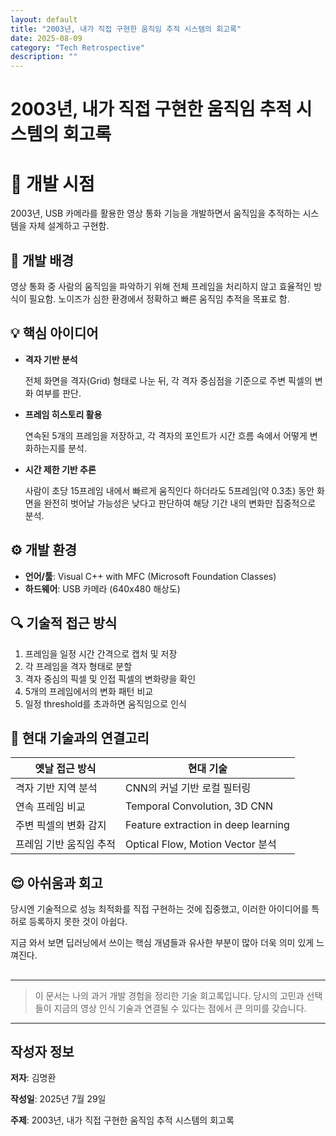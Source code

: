 ```yaml
---
layout: default
title: "2003년, 내가 직접 구현한 움직임 추적 시스템의 회고록"
date: 2025-08-09
category: "Tech Retrospective"
description: ""
---
```


# 2003년, 내가 직접 구현한 움직임 추적 시스템의 회고록

# 📅 개발 시점

2003년, USB 카메라를 활용한 영상 통화 기능을 개발하면서 움직임을 추적하는 시스템을 자체 설계하고 구현함.

## 🧭 개발 배경

영상 통화 중 사람의 움직임을 파악하기 위해 전체 프레임을 처리하지 않고 효율적인 방식이 필요함.
노이즈가 심한 환경에서 정확하고 빠른 움직임 추적을 목표로 함.

## 💡 핵심 아이디어

- **격자 기반 분석**
    
    전체 화면을 격자(Grid) 형태로 나눈 뒤, 각 격자 중심점을 기준으로 주변 픽셀의 변화 여부를 판단.
    
- **프레임 히스토리 활용**
    
    연속된 5개의 프레임을 저장하고, 각 격자의 포인트가 시간 흐름 속에서 어떻게 변화하는지를 분석.
    
- **시간 제한 기반 추론**
    
    사람이 초당 15프레임 내에서 빠르게 움직인다 하더라도 5프레임(약 0.3초) 동안 화면을 완전히 벗어날 가능성은 낮다고 판단하여
    해당 기간 내의 변화만 집중적으로 분석.
    

## ⚙️ 개발 환경

- **언어/툴**: Visual C++ with MFC (Microsoft Foundation Classes)
- **하드웨어**: USB 카메라 (640x480 해상도)

## 🔍 기술적 접근 방식

1. 프레임을 일정 시간 간격으로 캡처 및 저장
2. 각 프레임을 격자 형태로 분할
3. 격자 중심의 픽셀 및 인접 픽셀의 변화량을 확인
4. 5개의 프레임에서의 변화 패턴 비교
5. 일정 threshold를 초과하면 움직임으로 인식

## 🔄 현대 기술과의 연결고리

| 옛날 접근 방식 | 현대 기술 |
| --- | --- |
| 격자 기반 지역 분석 | CNN의 커널 기반 로컬 필터링 |
| 연속 프레임 비교 | Temporal Convolution, 3D CNN |
| 주변 픽셀의 변화 감지 | Feature extraction in deep learning |
| 프레임 기반 움직임 추적 | Optical Flow, Motion Vector 분석 |

## 😌 아쉬움과 회고

당시엔 기술적으로 성능 최적화를 직접 구현하는 것에 집중했고, 이러한 아이디어를 특허로 등록하지 못한 것이 아쉽다.

지금 와서 보면 딥러닝에서 쓰이는 핵심 개념들과 유사한 부분이 많아 더욱 의미 있게 느껴진다.

## 

---

> 이 문서는 나의 과거 개발 경험을 정리한 기술 회고록입니다. 당시의 고민과 선택들이 지금의 영상 인식 기술과 연결될 수 있다는 점에서 큰 의미를 갖습니다.
> 

---

## 작성자 정보

**저자**: 김명환

**작성일**: 2025년 7월 29일

**주제**: 2003년, 내가 직접 구현한 움직임 추적 시스템의 회고록